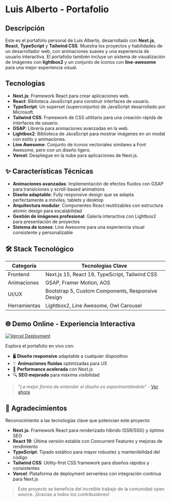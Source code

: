 # Luis Alberto - Portafolio

## Descripción

Este es el portafolio personal de Luis Alberto, desarrollado con **Next.js**, **React**, **TypeScript** y **Tailwind CSS**. Muestra los proyectos y habilidades de un desarrollador web, con animaciones suaves y una experiencia de usuario interactiva. El portafolio también incluye un sistema de visualización de imágenes con **lightbox2** y un conjunto de íconos con **line-awesome** para una mejor experiencia visual.

## Tecnologías

- **Next.js**: Framework React para crear aplicaciones web.
- **React**: Biblioteca JavaScript para construir interfaces de usuario.
- **TypeScript**: Un superset (superconjunto) de JavaScript desarrollado por Microsoft.
- **Tailwind CSS**: Framework de CSS utilitario para una creación rápida de interfaces de usuario.
- **GSAP**: Librería para animaciones avanzadas en la web.
- **Lightbox2**: Biblioteca de JavaScript para mostrar imágenes en un modal con estilo y animaciones.
- **Line Awesome**: Conjunto de íconos vectoriales similares a Font Awesome, pero con un diseño ligero.
- **Vercel**: Despliegue en la nube para aplicaciones de Next.js.

## ✨ Características Técnicas

- **Animaciones avanzadas**: Implementación de efectos fluidos con GSAP para transiciones y scroll-based animations
- **Diseño adaptable**: Fully responsive design que se adapta perfectamente a móviles, tablets y desktop
- **Arquitectura modular**: Componentes React reutilizables con estructura atomic design para escalabilidad
- **Gestión de imágenes profesional**: Galería interactiva con Lightbox2 para presentación de proyectos
- **Sistema de íconos**: Line Awesome para una experiencia visual consistente y personalizable

## 🛠 Stack Tecnológico

| Categoría       | Tecnologías Clave                                                                 |
|----------------|----------------------------------------------------------------------------------|
| Frontend       | Next.js 15, React 19, TypeScript, Tailwind CSS                                  |
| Animaciones    | GSAP, Framer Motion, AOS                                                       |
| UI/UX          | Bootstrap 5, Custom Components, Responsive Design                              |
| Herramientas   | Lightbox2, Line Awesome, Owl Carousel                                          |

## 🌐 Demo Online - Experiencia Interactiva

[![Vercel Deployment](https://img.shields.io/badge/🚀_Live_Demo-000000?style=for-the-badge&logo=vercel&logoColor=white)](https://luis-portafolio.vercel.app)

Explora el portafolio en vivo con:
- 🖥 **Diseño responsive** adaptable a cualquier dispositivo
- ✨ **Animaciones fluidas** optimizadas para UX
- 🚀 **Performance acelerada** con Next.js
- 🔍 **SEO mejorado** para máxima visibilidad

> *"La mejor forma de entender el diseño es experimentándolo"* - [Ver ahora](https://luis-portafolio.vercel.app)

## 🙏 Agradecimientos

Reconocimiento a las tecnologías clave que potencian este proyecto:

- **Next.js**: Framework React para renderizado híbrido (SSR/SSG) y óptimo SEO
- **React 19**: Última versión estable con Concurrent Features y mejoras de rendimiento
- **TypeScript**: Tipado estático para mayor robustez y mantenibilidad del código
- **Tailwind CSS**: Utility-first CSS framework para diseños rápidos y consistentes
- **Vercel**: Plataforma de deployment serverless con integración continua para Next.js

> Este proyecto se beneficia del increíble trabajo de la comunidad open source. ¡Gracias a todos los contribuidores!

